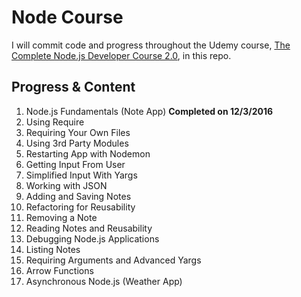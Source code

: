 # Node Course
I will commit code and progress throughout the Udemy course, [The Complete Node.js Developer Course 2.0](https://www.udemy.com/the-complete-nodejs-developer-course-2), in this repo.

## Progress & Content
1. Node.js Fundamentals (Note App) **Completed on 12/3/2016**
  1. Using Require
  2. Requiring Your Own Files
  3. Using 3rd Party Modules
  4. Restarting App with Nodemon
  5. Getting Input From User
  6. Simplified Input With Yargs
  7. Working with JSON
  8. Adding and Saving Notes
  9. Refactoring for Reusability
  10. Removing a Note
  11. Reading Notes and Reusability
  12. Debugging Node.js Applications
  13. Listing Notes
  14. Requiring Arguments and Advanced Yargs
  15. Arrow Functions
2. Asynchronous Node.js (Weather App)

